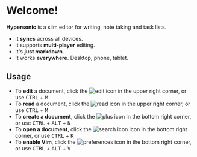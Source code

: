 # Welcome!

**Hypersonic** is a slim editor for writing, note taking and task lists.

- It **syncs** across all devices.
- It supports **multi-player** editing.
- It's **just markdown**.
- It works **everywhere**. Desktop, phone, tablet.

## Usage

- To **edit** a document, click the ![edit icon](icons/edit.svg) in the upper right corner, or use <kbd>CTRL</kbd> + <kbd>M</kbd>
- To **read** a document, click the ![read icon](icons/read.svg) in the upper right corner, or use <kbd>CTRL</kbd> + <kbd>M</kbd>
- To **create a document**, click the ![plus icon](icons/plus.svg) in the bottom right corner, or use <kbd>CTRL</kbd> + <kbd>ALT</kbd> + <kbd>N</kbd>
- To **open a document**, click the ![search icon](icons/search.svg) icon in the bottom right corner, or use <kbd>CTRL</kbd> + <kbd>K</kbd>
- To **enable Vim**, click the ![preferences icon](icons/preferences.svg) in the bottom right corner, or use <kbd>CTRL</kbd> + <kbd>ALT</kbd> + <kbd>V</kbd>
